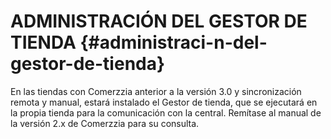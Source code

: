 # ADMINISTRACIÓN DEL GESTOR DE TIENDA {#administraci-n-del-gestor-de-tienda}

En las tiendas con Comerzzia anterior a la versión 3.0 y sincronización remota y manual, estará instalado el Gestor de tienda, que se ejecutará en la propia tienda para la comunicación con la central. Remítase al manual de la versión 2.x de Comerzzia para su consulta.